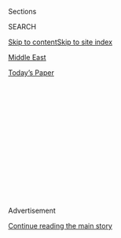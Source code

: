 <div id="app">

<div>

<div>

<div>

<div class="NYTAppHideMasthead css-1q2w90k e1suatyy0">

<div class="section css-ui9rw0 e1suatyy2">

<div class="css-eph4ug er09x8g0">

<div class="css-6n7j50">

</div>

<span class="css-1dv1kvn">Sections</span>

<div class="css-10488qs">

<span class="css-1dv1kvn">SEARCH</span>

</div>

[Skip to content](#site-content)[Skip to site index](#site-index)

</div>

<div id="masthead-section-label" class="css-1wr3we4 eaxe0e00">

[Middle
East](https://www.nytimes.com/section/world/middleeast)

</div>

<div class="css-10698na e1huz5gh0">

</div>

</div>

<div id="masthead-bar-one" class="section hasLinks css-15hmgas e1csuq9d3">

<div class="css-uqyvli e1csuq9d0">

</div>

<div class="css-1uqjmks e1csuq9d1">

</div>

<div class="css-9e9ivx">

[](https://myaccount.nytimes.com/auth/login?response_type=cookie&client_id=vi)

</div>

<div class="css-1bvtpon e1csuq9d2">

[Today’s
Paper](https://www.nytimes.com/section/todayspaper)

</div>

</div>

</div>

</div>

<div data-aria-hidden="false">

<div id="site-content" data-role="main">

<div>

<div class="css-1aor85t" style="opacity:0.000000001;z-index:-1;visibility:hidden">

<div class="css-1hqnpie">

<div class="css-epjblv">

<span class="css-17xtcya">[Middle
East](/section/world/middleeast)</span><span class="css-x15j1o">|</span><span class="css-fwqvlz">Strikes
on Iran Approved by Trump, Then Abruptly Pulled
Back</span>

</div>

<div class="css-k008qs">

<div class="css-1iwv8en">

<span class="css-18z7m18"></span>

<div>

</div>

</div>

<span class="css-1n6z4y">https://nyti.ms/2Rq3yff</span>

<div class="css-1705lsu">

<div class="css-4xjgmj">

<div class="css-4skfbu" data-role="toolbar" data-aria-label="Social Media Share buttons, Save button, and Comments Panel with current comment count" data-testid="share-tools">

  - 
  - 
  - 
  - 
    
    <div class="css-6n7j50">
    
    </div>

  - 
  - 

</div>

</div>

</div>

</div>

</div>

</div>

<div id="NYT_TOP_BANNER_REGION" class="css-13pd83m">

</div>

<div id="top-wrapper" class="css-1sy8kpn">

<div id="top-slug" class="css-l9onyx">

Advertisement

</div>

[Continue reading the main
story](#after-top)

<div class="ad top-wrapper" style="text-align:center;height:100%;display:block;min-height:250px">

<div id="top" class="place-ad" data-position="top" data-size-key="top">

</div>

</div>

<div id="after-top">

</div>

</div>

<div id="sponsor-wrapper" class="css-1hyfx7x">

<div id="sponsor-slug" class="css-19vbshk">

Supported by

</div>

[Continue reading the main
story](#after-sponsor)

<div id="sponsor" class="ad sponsor-wrapper" style="text-align:center;height:100%;display:block">

</div>

<div id="after-sponsor">

</div>

</div>

<div class="css-1vkm6nb ehdk2mb0">

# Strikes on Iran Approved by Trump, Then Abruptly Pulled Back

</div>

![<span class="css-16f3y1r e13ogyst0">During a meeting with Prime
Minister Justin Trudeau of Canada, President Trump responded to
questions about Iran shooting down a United States surveillance
drone.</span><span class="css-cch8ym"><span class="css-1dv1kvn">Credit</span><span class="css-cnj6d5 e1z0qqy90" itemprop="copyrightHolder"><span class="css-1ly73wi e1tej78p0">Credit...</span><span>Erin
Schaff/The New York
Times</span></span></span>](https://static01.nyt.com/images/2019/06/21/us/politics/20dc-military1-sub/20dc-arms1-sub-videoSixteenByNine3000.jpg)

<div class="css-xt80pu e12qa4dv0">

<div class="css-18e8msd">

<div class="css-vp77d3 epjyd6m0">

<div class="css-1baulvz">

By [<span class="css-1baulvz" itemprop="name">Michael D.
Shear</span>](https://www.nytimes.com/by/michael-d-shear),
[<span class="css-1baulvz" itemprop="name">Eric
Schmitt</span>](https://www.nytimes.com/by/eric-schmitt),
[<span class="css-1baulvz" itemprop="name">Michael
Crowley</span>](https://www.nytimes.com/by/michael-crowley) and
[<span class="css-1baulvz last-byline" itemprop="name">Maggie
Haberman</span>](https://www.nytimes.com/by/maggie-haberman)

</div>

</div>

  - June 20,
    2019

  - 
    
    <div class="css-4xjgmj">
    
    <div class="css-d8bdto" data-role="toolbar" data-aria-label="Social Media Share buttons, Save button, and Comments Panel with current comment count" data-testid="share-tools">
    
      - 
      - 
      - 
      - 
        
        <div class="css-6n7j50">
        
        </div>
    
      - 
      - 
    
    </div>
    
    </div>

</div>

</div>

<div class="section meteredContent css-1r7ky0e" name="articleBody" itemprop="articleBody">

<div class="css-1fanzo5 StoryBodyCompanionColumn">

<div class="css-53u6y8">

WASHINGTON — President Trump approved military strikes against
[Iran](https://www.nytimes.com/2019/07/12/us/politics/trump-iran-vote.html)
in retaliation for downing an American surveillance
[drone](https://www.nytimes.com/2019/07/18/us/politics/iranian-drone-shot-down.html),
but pulled back from launching them on Thursday night after a day of
escalating tensions.

As late as 7 p.m., military and diplomatic officials were expecting a
strike, after intense discussions and debate at the White House among
the president’s top national security officials and congressional
leaders, according to multiple senior administration officials involved
in or briefed on the deliberations.

Officials said the president had initially approved attacks on a handful
of Iranian targets, like radar and missile batteries.

The operation was underway in its early stages when it was called off, a
senior administration official said. Planes were in the air and ships
were in position, but no missiles had been fired when word came to stand
down, the official said.

</div>

</div>

<div class="css-1fanzo5 StoryBodyCompanionColumn">

<div class="css-53u6y8">

*\[Update:* [*Facing intensifying confrontation with
Iran*](https://www.nytimes.com/2019/06/22/world/middleeast/trump-iran.html)*,
Trump has few appealing options.\]*

The abrupt reversal put a halt to what would have been the president’s
third military action against targets in the Middle East. [Mr.
Trump](https://www.nytimes.com/2019/07/12/us/politics/trump-iran-vote.html)
had struck twice at targets in Syria, in 2017 and 2018.

It was not clear whether Mr. Trump simply changed his mind on the
strikes or whether the administration altered course because of
logistics or strategy. It was also not clear whether the attacks might
still go forward.

Asked about the plans for a strike and the decision to hold back, the
White House declined to comment, as did Pentagon officials. No
government officials asked The New York Times to withhold the article.

The retaliation plan was intended as a response to the shooting down of
the unmanned, $130 million surveillance drone, which was struck Thursday
morning by an Iranian surface-to-air missile, according to a senior
administration official who was briefed on the military planning and
spoke on the condition of anonymity to discuss confidential plans.

The strike was set to take place just before dawn Friday in Iran to
minimize risk to the Iranian military and civilians.

</div>

</div>

<div class="css-1fanzo5 StoryBodyCompanionColumn">

<div class="css-53u6y8">

But military officials received word a short time later that the strike
was off, at least
temporarily.

</div>

</div>

<div id="us-iran-drone-embed" class="section interactive-content interactive-size-scoop css-bvtwvj" data-id="100000006571572">

## Where Was Drone Shot Down? U.S. and Iran Dispute Location

<div class="css-17ih8de interactive-body" data-sourceid="100000006571572">

<div id="g-map-box" class="ai2html">

<div id="g-map-Artboard_2" class="g-artboard" style="padding: 0 0 105.4624% 0;" data-aspect-ratio="0.948" data-min-width="460" data-max-width="719">

![](data:image/gif;base64,R0lGODlhCgAKAIAAAB8fHwAAACH5BAEAAAAALAAAAAAKAAoAAAIIhI+py+0PYysAOw==)

<div id="g-ai0-1" class="g-Layer_10 g-aiAbs g-aiPointText" style="top:2.925%;margin-top:-6.2px;left:2.455%;width:63px;">

50
MILES

</div>

<div id="g-ai0-2" class="g-Layer_10 g-aiAbs g-aiPointText" style="top:17.1598%;margin-top:-8.2px;left:44.1434%;width:98px;">

Bandar
Abbas

</div>

<div id="g-ai0-3" class="g-Layer_10 g-aiAbs g-aiPointText" style="top:17.6869%;margin-top:-9.8px;left:84.6321%;width:63px;">

IRAN

</div>

<div id="g-ai0-4" class="g-Layer_10 g-aiAbs g-aiPointText" style="top:27.8374%;margin-top:-16px;right:73.3184%;width:73px;">

Disputed

boundary

</div>

<div id="g-ai0-5" class="g-Layer_10 g-aiAbs g-aiPointText" style="top:28.068%;margin-top:-17.2px;left:61.6286%;width:114px;">

Iran's
territorial

waters

</div>

<div id="g-ai0-6" class="g-Layer_10 g-aiAbs g-aiPointText" style="top:30.5517%;margin-top:-8.2px;left:47.3345%;margin-left:-55px;width:110px;">

Strait of
Hormuz

</div>

<div id="g-ai0-7" class="g-Layer_10 g-aiAbs" style="top:39.7834%;left:60.3578%;width:24.7826%;">

Iran said drone shot down
here

</div>

<div id="g-ai0-8" class="g-Layer_10 g-aiAbs" style="top:42.0509%;right:47.087%;width:25.2174%;">

U.S. said drone shot down
here

</div>

<div id="g-ai0-9" class="g-Layer_10 g-aiAbs" style="top:54.0065%;left:69.9535%;width:19.5652%;">

Two tankers attacked in June in this
area

</div>

<div id="g-ai0-10" class="g-Layer_10 g-aiAbs g-aiPointText" style="top:59.0046%;margin-top:-8.2px;right:68.2405%;width:54px;">

Dubai

</div>

<div id="g-ai0-11" class="g-Layer_10 g-aiAbs g-aiPointText" style="top:58.9978%;margin-top:-8.2px;left:2.9121%;width:88px;">

Persian
Gulf

</div>

<div id="g-ai0-12" class="g-Layer_10 g-aiAbs" style="top:57.923%;left:47.9244%;width:17.1739%;">

Four tankers attacked in May in this
area

</div>

<div id="g-ai0-13" class="g-Layer_10 g-aiAbs g-aiPointText" style="top:74.0522%;margin-top:-8.2px;right:81.7853%;width:78px;">

Abu
Dhabi

</div>

<div id="g-ai0-14" class="g-Layer_10 g-aiAbs g-aiPointText" style="top:76.519%;margin-top:-8.2px;right:18.3956%;width:92px;">

Gulf of
Oman

</div>

<div id="g-ai0-15" class="g-Layer_10 g-aiAbs g-aiPointText" style="top:83.5999%;margin-top:-25.6px;left:14.4269%;margin-left:-48px;width:96px;">

UNITED

ARAB

EMIRATES

</div>

<div id="g-ai0-16" class="g-Layer_10 g-aiAbs g-aiPointText" style="top:83.8473%;margin-top:-8.8px;left:49.1145%;margin-left:-33px;width:66px;">

OMAN

</div>

<div id="g-ai0-17" class="g-Layer_10 g-aiAbs g-aiPointText" style="top:91.9917%;margin-top:-8.3px;right:4.82%;width:63px;">

Muscat

</div>

</div>

<div id="g-map-Artboard_1_copy" class="g-artboard" style="padding: 0 0 46.7502% 0;" data-aspect-ratio="2.139" data-min-width="1050">

![](data:image/gif;base64,R0lGODlhCgAKAIAAAB8fHwAAACH5BAEAAAAALAAAAAAKAAoAAAIIhI+py+0PYysAOw==)

<div id="g-ai1-1" class="g-Layer_10 g-aiAbs g-aiPointText" style="top:13.1076%;margin-top:-11.3px;left:57.4764%;width:68px;">

IRAN

</div>

<div id="g-ai1-2" class="g-Layer_10 g-aiAbs g-aiPointText" style="top:12.9902%;margin-top:-8.8px;left:42.4228%;width:103px;">

Bandar
Abbas

</div>

<div id="g-ai1-3" class="g-Layer_3 g-aiAbs g-aiPointText" style="top:23.6649%;margin-top:-17.2px;left:31.9914%;margin-left:-44px;width:88px;">

Disputed

boundaries

</div>

<div id="g-ai1-4" class="g-Layer_10 g-aiAbs g-aiPointText" style="top:27.2433%;margin-top:-8.7px;left:43.2149%;margin-left:-58px;width:116px;">

Strait of
Hormuz

</div>

<div id="g-ai1-5" class="g-Layer_3 g-aiAbs g-aiPointText" style="top:35.2935%;margin-top:-18.2px;left:48.629%;width:124px;">

Iran said drone

shot down
here

</div>

<div id="g-ai1-6" class="g-Layer_3 g-aiAbs g-aiPointText" style="top:46.0904%;margin-top:-18.2px;right:52.2316%;width:123px;">

U.S. said drone

shot down
here

</div>

<div id="g-ai1-7" class="g-Layer_10 g-aiAbs g-aiPointText" style="top:45.3889%;margin-top:-9.8px;left:96.298%;margin-left:-47px;width:94px;">

PAKISTAN

</div>

<div id="g-ai1-8" class="g-Layer_17 g-aiAbs" style="top:55.411%;left:53.2574%;width:9.5238%;">

Two tankers attacked in June in this
area

</div>

<div id="g-ai1-9" class="g-Layer_10 g-aiAbs g-aiPointText" style="top:57.4004%;margin-top:-8.8px;right:68.3011%;width:56px;">

Dubai

</div>

<div id="g-ai1-10" class="g-Layer_10 g-aiAbs g-aiPointText" style="top:58.2154%;margin-top:-8.8px;right:58.0549%;width:83px;">

Al
Fujairah

</div>

<div id="g-ai1-11" class="g-Layer_3 g-aiAbs g-aiPointText" style="top:59.4304%;margin-top:-8.7px;right:86.5393%;width:93px;">

Persian
Gulf

</div>

<div id="g-ai1-12" class="g-Layer_17 g-aiAbs" style="top:60.3002%;left:43.2153%;width:9.1429%;">

Four tankers attacked in May in this
area

</div>

<div id="g-ai1-13" class="g-Layer_3 g-aiAbs g-aiPointText" style="top:67.6677%;margin-top:-17.2px;left:77.0289%;margin-left:-57px;width:114px;">

Iran's
territorial

waters

</div>

<div id="g-ai1-14" class="g-Layer_10 g-aiAbs g-aiPointText" style="top:73.4941%;margin-top:-8.8px;right:76.8561%;width:82px;">

Abu
Dhabi

</div>

<div id="g-ai1-15" class="g-Layer_10 g-aiAbs g-aiPointText" style="top:84.747%;margin-top:-29px;left:27.7624%;margin-left:-53.5px;width:107px;">

UNITED

ARAB

EMIRATES

</div>

<div id="g-ai1-16" class="g-Layer_3 g-aiAbs g-aiPointText" style="top:81.0244%;margin-top:-8.7px;right:13.9123%;width:98px;">

Gulf of
Oman

</div>

<div id="g-ai1-17" class="g-Layer_10 g-aiAbs g-aiPointText" style="top:84.91%;margin-top:-9.8px;left:44.7493%;margin-left:-36px;width:72px;">

OMAN

</div>

<div id="g-ai1-18" class="g-Layer_10 g-aiAbs g-aiPointText" style="top:92.6435%;margin-top:-8.8px;right:33.5967%;width:66px;">

Muscat

</div>

<div id="g-ai1-19" class="g-Layer_1 g-aiAbs g-aiPointText" style="top:92.3302%;margin-top:-7.2px;right:7.5041%;width:71px;">

50
MILES

</div>

</div>

<div id="g-map-Artboard_5" class="g-artboard" style="padding: 0 0 135.9067% 0;" data-aspect-ratio="0.736" data-min-width="300" data-max-width="459">

![](data:image/gif;base64,R0lGODlhCgAKAIAAAB8fHwAAACH5BAEAAAAALAAAAAAKAAoAAAIIhI+py+0PYysAOw==)

<div id="g-ai2-1" class="g-Layer_10 g-aiAbs g-aiPointText" style="top:6.6688%;margin-top:-6.2px;left:0.836%;width:63px;">

50
MILES

</div>

<div id="g-ai2-2" class="g-Layer_10 g-aiAbs g-aiPointText" style="top:8.261%;margin-top:-8.7px;left:52.1415%;width:57px;">

IRAN

</div>

<div id="g-ai2-3" class="g-Layer_10 g-aiAbs g-aiPointText" style="top:19.6772%;margin-top:-7.2px;left:47.5627%;width:92px;">

Bandar
Abbas

</div>

<div id="g-ai2-4" class="g-Layer_10 g-aiAbs g-aiPointText" style="top:30.7632%;margin-top:-14.4px;right:75.6259%;width:69px;">

Disputed

boundary

</div>

<div id="g-ai2-5" class="g-Layer_10 g-aiAbs g-aiPointText" style="top:31.0085%;margin-top:-14.4px;left:70.7512%;width:101px;">

Iran's
territorial

waters

</div>

<div id="g-ai2-6" class="g-Layer_10 g-aiAbs g-aiPointText" style="top:33.2781%;margin-top:-6.7px;left:52.3302%;margin-left:-48px;width:96px;">

Strait of
Hormuz

</div>

<div id="g-ai2-7" class="g-Layer_10 g-aiAbs" style="top:42.9216%;left:68.3989%;width:33%;">

Iran said drone shot down
here

</div>

<div id="g-ai2-8" class="g-Layer_10 g-aiAbs" style="top:45.3743%;right:40.9157%;width:33.3333%;">

U.S. said drone shot down
here

</div>

<div id="g-ai2-9" class="g-Layer_10 g-aiAbs" style="top:60.3355%;left:77.5274%;width:22.3333%;">

Two tankers attacked in June in this
area

</div>

<div id="g-ai2-10" class="g-Layer_10 g-aiAbs g-aiPointText" style="top:62.993%;margin-top:-6.8px;right:69.7252%;width:50px;">

Dubai

</div>

<div id="g-ai2-11" class="g-Layer_10 g-aiAbs" style="top:65.2408%;left:48.9992%;width:23%;">

Four tankers attacked in May in this
area

</div>

<div id="g-ai2-12" class="g-Layer_10 g-aiAbs g-aiPointText" style="top:83.3125%;margin-top:-6.7px;right:9.9412%;width:82px;">

Gulf of
Oman

</div>

<div id="g-ai2-13" class="g-Layer_10 g-aiAbs g-aiPointText" style="top:88.3729%;margin-top:-22.3px;left:12.4309%;margin-left:-43px;width:86px;">

UNITED

ARAB

EMIRATES

</div>

<div id="g-ai2-14" class="g-Layer_10 g-aiAbs g-aiPointText" style="top:89.7145%;margin-top:-7.8px;left:49.9936%;margin-left:-30px;width:60px;">

OMAN

</div>

</div>

<div id="g-map-Artboard_1_copy_2" class="g-artboard" style="padding: 0 0 67.1706% 0;" data-aspect-ratio="1.489" data-min-width="720" data-max-width="1049">

![](data:image/gif;base64,R0lGODlhCgAKAIAAAB8fHwAAACH5BAEAAAAALAAAAAAKAAoAAAIIhI+py+0PYysAOw==)

<div id="g-ai3-1" class="g-Layer_10 g-aiAbs g-aiPointText" style="top:11.9443%;margin-top:-8.8px;left:39.0444%;width:103px;">

Bandar
Abbas

</div>

<div id="g-ai3-2" class="g-Layer_10 g-aiAbs g-aiPointText" style="top:12.2702%;margin-top:-11.3px;left:66.7842%;width:68px;">

IRAN

</div>

<div id="g-ai3-3" class="g-Layer_10 g-aiAbs g-aiPointText" style="top:26.6178%;margin-top:-8.7px;left:42.334%;margin-left:-58px;width:116px;">

Strait of
Hormuz

</div>

<div id="g-ai3-4" class="g-Layer_3 g-aiAbs" style="top:31.2223%;left:49.5973%;width:15.1389%;">

Iran said drone shot down
here

</div>

<div id="g-ai3-5" class="g-Layer_3 g-aiAbs" style="top:40.1135%;right:54.953%;width:15.1389%;">

U.S. said drone shot down
here

</div>

<div id="g-ai3-6" class="g-Layer_3 g-aiAbs g-aiPointText" style="top:50.122%;margin-top:-19.4px;right:85.1067%;width:85px;">

Disputed

boundary

</div>

<div id="g-ai3-7" class="g-Layer_10 g-aiAbs" style="top:53.14%;left:56.4495%;width:14.7222%;">

Two tankers attacked in June in this
area

</div>

<div id="g-ai3-8" class="g-Layer_10 g-aiAbs g-aiPointText" style="top:56.6067%;margin-top:-8.8px;right:76.2654%;width:56px;">

Dubai

</div>

<div id="g-ai3-9" class="g-Layer_3 g-aiAbs g-aiPointText" style="top:57.4338%;margin-top:-8.8px;right:61.8427%;width:83px;">

Al
Fujairah

</div>

<div id="g-ai3-10" class="g-Layer_10 g-aiAbs" style="top:58.5161%;left:41.5082%;width:14.4444%;">

Four tankers attacked in May in this
area

</div>

<div id="g-ai3-11" class="g-Layer_3 g-aiAbs g-aiPointText" style="top:64.1824%;margin-top:-19.4px;left:85.1769%;margin-left:-64px;width:128px;">

Iran's
territorial

waters

</div>

<div id="g-ai3-12" class="g-Layer_10 g-aiAbs g-aiPointText" style="top:73.1484%;margin-top:-8.8px;right:89.0709%;width:82px;">

Abu
Dhabi

</div>

<div id="g-ai3-13" class="g-Layer_3 g-aiAbs g-aiPointText" style="top:75.6223%;margin-top:-8.7px;right:35.205%;width:98px;">

Gulf of
Oman

</div>

<div id="g-ai3-14" class="g-Layer_10 g-aiAbs g-aiPointText" style="top:83.5361%;margin-top:-29px;left:18.721%;margin-left:-53.5px;width:107px;">

UNITED

ARAB

EMIRATES

</div>

<div id="g-ai3-15" class="g-Layer_10 g-aiAbs g-aiPointText" style="top:83.4947%;margin-top:-9.8px;left:42.4371%;margin-left:-36px;width:72px;">

OMAN

</div>

<div id="g-ai3-16" class="g-Layer_10 g-aiAbs g-aiPointText" style="top:92.3781%;margin-top:-8.8px;right:25.9841%;width:66px;">

Muscat

</div>

<div id="g-ai3-17" class="g-Layer_1 g-aiAbs g-aiPointText" style="top:92.2667%;margin-top:-7.2px;right:5.7899%;width:71px;">

50 MILES

</div>

</div>

</div>

</div>

Sources: Drone locations from the U.S. Department of Defense and the
Iranian Foreign Ministry. Boundaries from Marine Regions and Flanders
Marine Institute.

By Weiyi Cai

</div>

<div class="css-1fanzo5 StoryBodyCompanionColumn">

<div class="css-53u6y8">

*\[*[*The U.S. and Iran are once again hurtling toward potential crisis.
Here’s a
timeline.*](https://www.nytimes.com/2019/06/14/us/politics/us-iran.html?action=click&module=Top%20Stories&pgtype=Homepage)*\]*

The possibility of a retaliatory strike hung over Washington for much of
the day. Officials in both countries traded accusations about the
location of the drone when it was destroyed by a surface-to-air missile
launched from the Iranian coast along the Gulf of Oman.

Mr. Trump’s national security advisers split about whether to respond
militarily. Senior administration officials said Secretary of State Mike
Pompeo; John R. Bolton, the national security adviser; and Gina Haspel,
the C.I.A. director, had favored a military response. But top Pentagon
officials cautioned that such an action could result in a spiraling
escalation with risks for American forces in the region.

Congressional leaders were briefed by administration officials in the
Situation Room.

The destruction of the drone underscored the already tense relations
between the two countries after Mr. Trump’s recent accusations that Iran
is to blame for explosions last week that damaged oil tankers traveling
through the strait, the vital waterway for much of the world’s oil. Iran
has denied that accusation.

Iran’s announcement this week that it would soon breach one of the key
limits it had agreed to [in a 2015
pact](https://www.nytimes.com/2015/07/15/world/middleeast/iran-nuclear-deal-is-reached-after-long-negotiations.html)
intended to limit its nuclear program has also fueled tensions. Mr.
Trump, who [pulled the United States out of the 2015
pact](https://www.nytimes.com/2018/05/08/world/middleeast/trump-iran-nuclear-deal.html),
has vowed that he will not allow Tehran to build a nuclear weapon.

On Thursday, Mr. Trump insisted that the United States’ unmanned
surveillance aircraft was flying over international waters when it was
taken down by an Iranian missile.  

</div>

</div>

<div class="css-1fanzo5 StoryBodyCompanionColumn">

<div class="css-53u6y8">

“This drone was in international waters, clearly,” the president told
reporters on Thursday afternoon at the White House as he began a meeting
with Prime Minister Justin Trudeau of Canada. “We have it all
documented. It’s documented scientifically, not just words.”

Asked what would come next, Mr. Trump said, “Let’s see what happens.”

Iran’s government fiercely disputed the president’s characterization,
insisting that the American drone had strayed into Iranian airspace.
Iran released GPS coordinates that put the drone eight miles off the
country’s coast, inside the 12 nautical miles from the shore that Iran
claims as its territorial waters.

Majid Takht-Ravanchi, Iran’s ambassador to the United Nations, wrote in
a letter to the Security Council that the drone ignored repeated radio
warnings before it was downed. He said that Tehran “does not seek war”
but “is determined to vigorously defend its land, sea and air.”

Congressional Democrats emerged from the president’s classified briefing
in the Situation Room and urged Mr. Trump to de-escalate the situation.
They called on the president to seek congressional authorization before
taking any military action.

“This is a dangerous situation,” Speaker Nancy Pelosi said. “We are
dealing with a country that is a bad actor in the region. We have no
illusions about Iran in terms of their ballistic missile transfers,
about who they support in the region and the rest.”

Iran’s destruction of the drone appeared to provide a boost for
officials inside the Trump administration who have long argued for a
more confrontational approach to Iran, including the possibility of
military actions that could punish the regime for its support of
terrorism and other destabilizing behavior in the region.

</div>

</div>

![<span class="css-16f3y1r e13ogyst0">A Times analysis of a video and
images publicly released by the U.S. Defense Department indicates that
an Iranian patrol boat removed an object from a tanker in the Gulf of
Oman on June 13 that may have been a limpet
mine.</span><span class="css-cch8ym"><span class="css-1dv1kvn">Credit</span><span class="css-cnj6d5 e1z0qqy90" itemprop="copyrightHolder"><span class="css-1ly73wi e1tej78p0">Credit...</span><span>U.S.
Dept. of
Defense</span></span></span>](https://static01.nyt.com/images/2019/06/17/video/14-tanker-close/e135963484684192a5094b6158274d22-videoSixteenByNineJumbo1600.png)

<div class="css-1fanzo5 StoryBodyCompanionColumn">

<div class="css-53u6y8">

But in his public appearance, Mr. Trump initially seemed to be looking
for a way to avoid a potentially serious military crisis. Instead of
directly accusing the leaders of Iran, Mr. Trump said someone “loose and
stupid” in Iran was responsible for shooting down the drone.

</div>

</div>

<div class="css-1fanzo5 StoryBodyCompanionColumn">

<div class="css-53u6y8">

The president said he suspected it was some individual in Iran who “made
a big mistake,” even as Iran had taken responsibility for the strike and
asserted that the high-altitude American drone was operating over
Iranian air space, which American officials denied.

Mr. Trump said the episode would have been far more serious if the
aircraft had been a piloted vehicle, and not a drone. It made “a big,
big difference” that an American pilot was not threatened, he told
reporters.

Last year, Mr. Trump [pulled the United States out of the 2015 nuclear
pact](https://www.nytimes.com/2018/05/08/world/middleeast/trump-iran-nuclear-deal.html?module=inline)
with Iran, over the objections of China, Russia and American allies in
Europe. He has also imposed punishing economic sanctions on Iran, trying
to cut off its already limited access to international trade, including
oil sales.

Iran has warned of serious consequences [if Europe does not find a way
around those
sanctions](https://www.nytimes.com/2019/06/18/world/europe/iran-us-nuclear-europe.html),
though it has denied involvement in the attacks on tankers near the
vital Strait of Hormuz. On Monday, Iran said it would soon stop abiding
by a central component of the nuclear deal, the limit on how much
enriched uranium it is allowed to stockpile.

Both Washington and Tehran said the downing of the drone occurred at
4:05 a.m. Thursday in Iran, or 7:35 p.m. Wednesday in Washington. The
drone “was shot down by an Iranian surface-to-air missile system while
operating in international airspace over the Strait of Hormuz,” the
United States Central Command said in a statement. “This was an
unprovoked attack on a U.S. surveillance asset in international
airspace.”

*\[Update: Almost a month after Iran shot down an American spy drone,
President Trump said the American military* [*downed an Iranian
drone*](https://www.nytimes.com/2019/07/18/us/politics/iranian-drone-shot-down.html?action=click&module=Intentional&pgtype=Article)*.\]*

</div>

</div>

<div class="css-1fanzo5 StoryBodyCompanionColumn">

<div class="css-53u6y8">

Iran’s ability to target and destroy the high-altitude American drone,
which was developed to evade the very surface-to-air missiles used to
bring it down, surprised some Defense Department officials, who
interpreted it as a show of how difficult Tehran can make things for the
United States as it deploys more troops and steps up surveillance in the
region.

Lt. Gen. Joseph Guastella, the Air Force commander for the Central
Command region in the Middle East, said the attack could have endangered
“innocent civilians,” even though officials at Central Command continued
to assert that the drone was over international waters. He said that the
closest that the drone got to the Iranian coast was 21 miles.

Late Thursday, the Defense Department released additional imagery in an
email to support its case that the drone never entered Iranian airspace.
But the department incorrectly called the flight path of the drone the
location of the shooting down and offered little context for an image
that appeared to be the drone exploding in midair.

It was the latest attempt by the Pentagon to try to prove that Iran has
been the aggressor in a series of international incidents.

</div>

</div>

<div class="css-79elbk" data-testid="photoviewer-wrapper">

<div class="css-z3e15g" data-testid="photoviewer-wrapper-hidden">

</div>

<div class="css-1a48zt4 ehw59r15" data-testid="photoviewer-children">

![<span class="css-16f3y1r e13ogyst0" data-aria-hidden="true">An image
from Iranian state television’s English service purportedly showing a
surface-to-air missile being launched to shoot down an American
surveillance
drone.</span><span class="css-cnj6d5 e1z0qqy90" itemprop="copyrightHolder"><span class="css-1ly73wi e1tej78p0">Credit...</span><span>Press
TV</span></span>](https://static01.nyt.com/images/2019/06/21/world/20dc-military3/21iran-articleLarge.jpg?quality=75&auto=webp&disable=upscale)

</div>

</div>

<div class="css-1fanzo5 StoryBodyCompanionColumn">

<div class="css-53u6y8">

*\[*[*What we know and don’t know about Iran shooting down an American
drone*](https://www.nytimes.com/2019/06/20/us/politics/iran-drone.html)*.\]*

Iran’s foreign affairs minister, Mohammad Javad Zarif, said in a post on
Twitter that he gave what he said were precise coordinates for where the
American drone was targeted.

“At 00:14 US drone took off from UAE in stealth mode & violated Iranian
airspace,” he [said in a
tweet](https://twitter.com/JZarif/status/1141772824086028288) that
included coordinates that he said were near Kouh-e Mobarak. “We’ve
retrieved sections of the US military drone in OUR territorial waters
where it was shot down.”

</div>

</div>

<div class="css-1fanzo5 StoryBodyCompanionColumn">

<div class="css-53u6y8">

Mr. Trump’s comments on Thursday afternoon in the Oval Office reflected
the longstanding tension between the president’s desire to be seen as
tough on the world stage and his campaign promise to make sure that the
United States did not get tangled in more foreign wars.

The president has embraced a reputation as someone who punches back when
he is challenged. Only months into his tenure, Mr. Trump [launched 59
Tomahawk cruise
missiles](https://www.nytimes.com/2017/04/06/world/middleeast/us-said-to-weigh-military-responses-to-syrian-chemical-attack.html)
at an air base in Syria after a chemical weapon attack.

But he has often talked about ending American involvement in
long-running conflicts abroad, describing his “America First” agenda as
having little room for being the world’s police force. [In a tweet in
January](https://twitter.com/realDonaldTrump/status/1082484663216730113),
he said he hoped that “Endless Wars, especially those which are fought
out of judgement mistakes” would “eventually come to a glorious end\!”

According to Iranian news media, a foreign minister spokesman there said
that flying a drone into Iranian airspace was an “aggressive and
provocative” move by the United States.

Hossein Salami, the commander in chief of the Islamic Revolutionary
Guards Corps, said crossing the country’s border was “our red line,” the
semiofficial [Mehr news agency
reported](https://en.mehrnews.com/news/146678/IRGC-releases-details-of-downing-the-intruding-US-drone).

“We are not going to get engaged in a war with any country, but we are
fully prepared for war,” Mr. Salami said at a military ceremony in
Sanandaj, Iran, according to a translation from Press TV, a state-run
news outlet. “Today’s incident was a clear sign of this precise message,
so we are continuing our resistance.”

Iranian news media said the drone had flown over Iranian territory
unauthorized, and reported that it had been shot down in the Hormozgan
Province, along the country’s southern coast on the Persian Gulf and the
Gulf of Oman.

</div>

</div>

<div class="css-1fanzo5 StoryBodyCompanionColumn">

<div class="css-53u6y8">

Both the United States and Iran identified the aircraft as an RQ-4
Global Hawk, a surveillance drone made by Northrop Grumman.

“This was a show of force — their equivalent of an inside pitch,” said
Derek Chollet, a former assistant secretary of defense for international
security affairs during the Obama administration, speaking of Iran’s
decision to shoot down the drone.

[James G.
Stavridis](https://www.nytimes.com/2016/07/13/us/politics/james-stavridis-hillary-clinton-vice-president.html),
who retired as a four-star admiral after serving as the supreme allied
commander at the North Atlantic Treaty Organization, warned that the two
countries were in a dangerous game that could quickly spiral out of
control. He described Iran’s downing of the drone, which costs about
$130 million, as a “logical albeit highly dangerous escalatory move by
Iran.”

</div>

</div>

</div>

<div>

</div>

<div>

</div>

<div>

</div>

<div>

<div id="bottom-wrapper" class="css-1ede5it">

<div id="bottom-slug" class="css-l9onyx">

Advertisement

</div>

[Continue reading the main
story](#after-bottom)

<div id="bottom" class="ad bottom-wrapper" style="text-align:center;height:100%;display:block;min-height:90px">

</div>

<div id="after-bottom">

</div>

</div>

</div>

</div>

</div>

## Site Index

<div>

</div>

## Site Information Navigation

  - [© <span>2020</span> <span>The New York Times
    Company</span>](https://help.nytimes.com/hc/en-us/articles/115014792127-Copyright-notice)

<!-- end list -->

  - [NYTCo](https://www.nytco.com/)
  - [Contact
    Us](https://help.nytimes.com/hc/en-us/articles/115015385887-Contact-Us)
  - [Work with us](https://www.nytco.com/careers/)
  - [Advertise](https://nytmediakit.com/)
  - [T Brand Studio](http://www.tbrandstudio.com/)
  - [Your Ad
    Choices](https://www.nytimes.com/privacy/cookie-policy#how-do-i-manage-trackers)
  - [Privacy](https://www.nytimes.com/privacy)
  - [Terms of
    Service](https://help.nytimes.com/hc/en-us/articles/115014893428-Terms-of-service)
  - [Terms of
    Sale](https://help.nytimes.com/hc/en-us/articles/115014893968-Terms-of-sale)
  - [Site
    Map](https://spiderbites.nytimes.com)
  - [Help](https://help.nytimes.com/hc/en-us)
  - [Subscriptions](https://www.nytimes.com/subscription?campaignId=37WXW)

</div>

</div>

</div>

</div>

